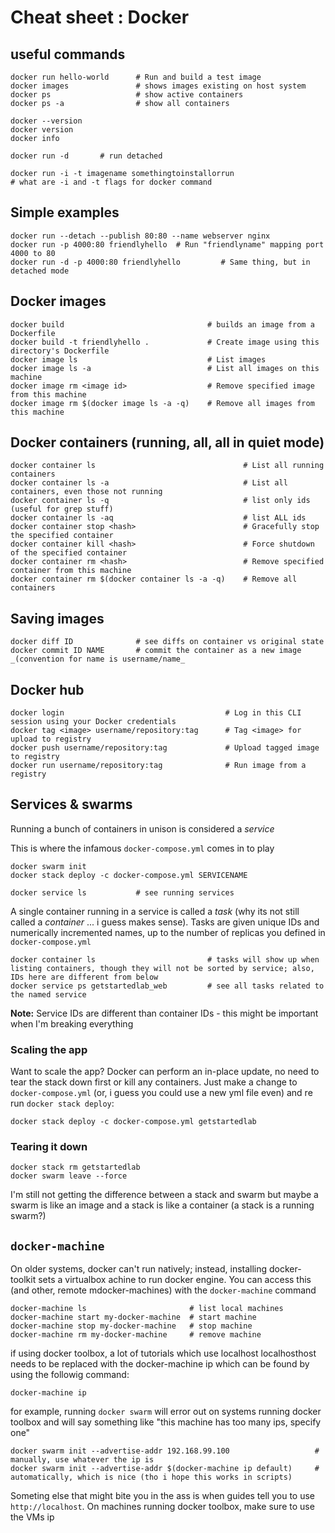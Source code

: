 # Cheat sheet : Docker

## useful commands

    docker run hello-world      # Run and build a test image
    docker images               # shows images existing on host system
    docker ps                   # show active containers
    docker ps -a                # show all containers

    docker --version
    docker version
    docker info

    docker run -d       # run detached

    docker run -i -t imagename somethingtoinstallorrun
    # what are -i and -t flags for docker command

## Simple examples

    docker run --detach --publish 80:80 --name webserver nginx
    docker run -p 4000:80 friendlyhello  # Run "friendlyname" mapping port 4000 to 80
    docker run -d -p 4000:80 friendlyhello         # Same thing, but in detached mode

## Docker images

    docker build                                # builds an image from a Dockerfile
    docker build -t friendlyhello .             # Create image using this directory's Dockerfile
    docker image ls                             # List images
    docker image ls -a                          # List all images on this machine
    docker image rm <image id>                  # Remove specified image from this machine
    docker image rm $(docker image ls -a -q)    # Remove all images from this machine

## Docker containers (running, all, all in quiet mode)

    docker container ls                                 # List all running containers
    docker container ls -a                              # List all containers, even those not running
    docker container ls -q                              # list only ids (useful for grep stuff)
    docker container ls -aq                             # list ALL ids
    docker container stop <hash>                        # Gracefully stop the specified container
    docker container kill <hash>                        # Force shutdown of the specified container
    docker container rm <hash>                          # Remove specified container from this machine
    docker container rm $(docker container ls -a -q)    # Remove all containers

## Saving images

    docker diff ID              # see diffs on container vs original state
    docker commit ID NAME       # commit the container as a new image _(convention for name is username/name_

## Docker hub

    docker login                                    # Log in this CLI session using your Docker credentials
    docker tag <image> username/repository:tag      # Tag <image> for upload to registry
    docker push username/repository:tag             # Upload tagged image to registry
    docker run username/repository:tag              # Run image from a registry

## Services & swarms

Running a bunch of containers in unison is considered a _service_

This is where the infamous `docker-compose.yml` comes in to play

    docker swarm init
    docker stack deploy -c docker-compose.yml SERVICENAME

    docker service ls           # see running services

A single container running in a service is called a _task_ (why its not still called a _container_ ... i guess makes sense). Tasks are given unique IDs and numerically incremented names, up to the number of replicas you defined in `docker-compose.yml`

    docker container ls                         # tasks will show up when listing containers, though they will not be sorted by service; also, IDs here are different from below
    docker service ps getstartedlab_web         # see all tasks related to the named service

**Note:** Service IDs are different than container IDs - this might be important when I'm breaking everything

### Scaling the app

Want to scale the app? Docker can perform an in-place update, no need to tear the stack down first or kill any containers. Just make a change to `docker-compose.yml` (or, i guess you could use a new yml file even) and re run `docker stack deploy`:

    docker stack deploy -c docker-compose.yml getstartedlab

### Tearing it down

    docker stack rm getstartedlab
    docker swarm leave --force

I'm still not getting the difference between a stack and swarm but maybe a swarm is like an image and a stack is like a container (a stack is a running swarm?)

## `docker-machine`

On older systems, docker can't run natively; instead, installing docker-toolkit sets a virtualbox achine to run docker engine. You can access this (and other, remote mdocker-machines) with the `docker-machine` command

    docker-machine ls                       # list local machines
    docker-machine start my-docker-machine  # start machine
    docker-machine stop my-docker-machine   # stop machine
    docker-machine rm my-docker-machine     # remove machine

if using docker toolbox, a lot of tutorials which use localhost localhosthost needs to be replaced with the docker-machine ip which can be found by using the followig command:

    docker-machine ip

for example, running `docker swarm` will error out on systems running docker toolbox and will say something like "this machine has too many ips, specify one"

    docker swarm init --advertise-addr 192.168.99.100                   # manually, use whatever the ip is
    docker swarm init --advertise-addr $(docker-machine ip default)     # automatically, which is nice (tho i hope this works in scripts)

Someting else that might bite you in the ass is when guides tell you to use `http://localhost`. On machines running docker toolbox, make sure to use the VMs ip
